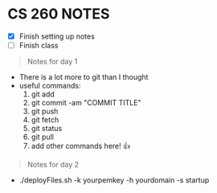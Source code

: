 # **CS 260 NOTES**

- [x] Finish setting up notes
- [ ] Finish class

> Notes for day 1
- There is a lot more to git than I thought
- useful commands:
    1. git add
    2. git commit -am "COMMIT TITLE"
    3. git push
    4. git fetch
    5. git status
    6. git pull
    7. add other commands here! :+1:
> Notes for day 2
- ./deployFiles.sh -k yourpemkey -h yourdomain -s startup
